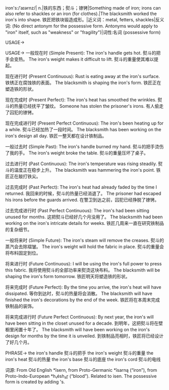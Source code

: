 iron's:/ˈaɪərnz/| n.|铁的东西；熨斗；镣铐|Something made of iron; irons can also refer to shackles or an iron (for clothes).|The blacksmith worked the iron's into shape. 铁匠把铁块锻造成形。|近义词：metal, fetters, shackles|反义词: (No direct antonym for the possessive form.  Antonyms would apply to "iron" itself, such as "weakness" or "fragility")|词性:名词 (possessive form)


USAGE->

USAGE->
一般现在时 (Simple Present):
The iron's handle gets hot. 熨斗的把手会变热。
The iron's weight makes it difficult to lift. 熨斗的重量使其难以提起。

现在进行时 (Present Continuous):
Rust is eating away at the iron's surface. 铁锈正在腐蚀铁的表面。
The blacksmith is shaping the iron's form.  铁匠正在塑造铁的形状。

现在完成时 (Present Perfect):
The iron's heat has smoothed the wrinkles. 熨斗的热量已经抚平了皱纹。
Someone has stolen the prisoner's irons. 有人偷走了囚犯的镣铐。


现在完成进行时 (Present Perfect Continuous):
The iron's been heating up for a while.  熨斗已经加热了一段时间。
The blacksmith has been working on the iron's design all day. 铁匠一整天都在设计铁制品。

一般过去时 (Simple Past):
The iron's handle burned my hand. 熨斗的把手烫伤了我的手。
The iron's weight broke the table. 熨斗的重量压坏了桌子。


过去进行时 (Past Continuous):
The iron's temperature was rising steadily. 熨斗的温度正在稳步上升。
The blacksmith was hammering the iron's point. 铁匠正在敲打铁尖。


过去完成时 (Past Perfect):
The iron's heat had already faded by the time I returned. 我回来的时候，熨斗的热量已经消退了。
The prisoner had escaped his irons before the guards arrived. 在警卫到达之前，囚犯已经挣脱了镣铐。

过去完成进行时 (Past Perfect Continuous):
The iron's had been sitting unused for months. 这把熨斗已经好几个月没用了。
The blacksmith had been working on the iron's intricate details for weeks.  铁匠几周来一直在研究铁制品的复杂细节。


一般将来时 (Simple Future):
The iron's steam will remove the creases. 熨斗的蒸汽会去除褶皱。
The iron's weight will hold the fabric in place. 熨斗的重量会将布料固定到位。


将来进行时 (Future Continuous):
I will be using the iron's full power to press this fabric. 我将使用熨斗的全部功率来熨烫这块布料。
The blacksmith will be shaping the iron's form tomorrow. 铁匠明天将塑造铁的形状。


将来完成时 (Future Perfect):
By the time you arrive, the iron's heat will have dissipated. 等你到达时，熨斗的热量将会消散。
The blacksmith will have finished the iron's decorations by the end of the week.  铁匠将在本周末完成铁制品的装饰。

将来完成进行时 (Future Perfect Continuous):
By next year, the iron's will have been sitting in the closet unused for a decade. 到明年，这把熨斗将在壁橱里闲置十年了。
The blacksmith will have been working on the iron's design for months by the time it is unveiled.  到铁制品亮相时，铁匠将已经设计了好几个月。

PHRASE->
the iron's handle 熨斗的把手
the iron's weight 熨斗的重量
the iron's heat 熨斗的热量
the iron's base 熨斗的底座
the iron's cord 熨斗的电线


词源: From Old English *īsern, from Proto-Germanic *īsarną (“iron”), from Proto-Indo-European *h₁ésh₂r̥ (“blood”). Related to isen. The possessive form is created by adding 's.
